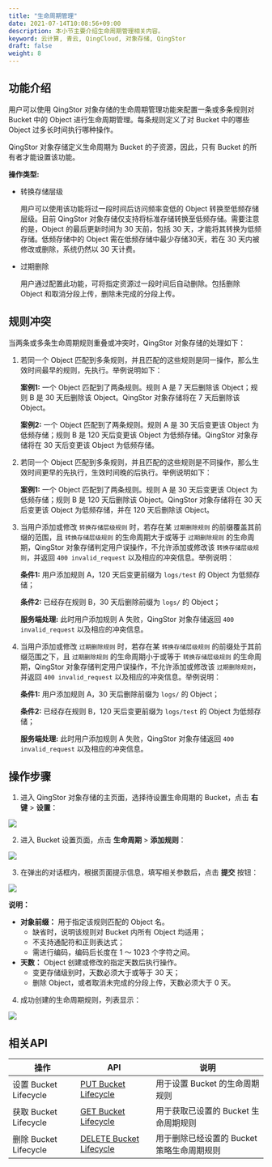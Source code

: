 ```yaml
---
title: "生命周期管理"
date: 2021-07-14T10:08:56+09:00
description: 本小节主要介绍生命周期管理相关内容。
keyword: 云计算, 青云, QingCloud, 对象存储, QingStor
draft: false
weight: 8
---
```


## 功能介绍
用户可以使用 QingStor 对象存储的生命周期管理功能来配置一条或多条规则对 Bucket 中的 Object 进行生命周期管理。每条规则定义了对 Bucket 中的哪些 Object 过多长时间执行哪种操作。

QingStor 对象存储定义生命周期为 Bucket 的子资源，因此，只有 Bucket 的所有者才能设置该功能。

**操作类型:**

- 转换存储层级

    用户可以使用该功能将过一段时间后访问频率变低的 Object 转换至低频存储层级。目前 QingStor 对象存储仅支持将标准存储转换至低频存储。需要注意的是，Object 的最后更新时间为 30 天前，包括 30 天，才能将其转换为低频存储。低频存储中的 Object 需在低频存储中最少存储30天，若在 30 天内被修改或删除，系统仍然以 30 天计费。

- 过期删除

    用户通过配置此功能，可将指定资源过一段时间后自动删除。包括删除 Object 和取消分段上传，删除未完成的分段上传。

## 规则冲突

当两条或多条生命周期规则重叠或冲突时，QingStor 对象存储的处理如下：

1. 若同一个 Object 匹配到多条规则，并且匹配的这些规则是同一操作，那么生效时间最早的规则，先执行。举例说明如下：

   **案例1:** 一个 Object 匹配到了两条规则。规则 A 是 7 天后删除该 Object；规则 B 是 30 天后删除该 Object。QingStor 对象存储将在 7 天后删除该 Object。

   **案例2:** 一个 Object 匹配到了两条规则。规则 A 是 30 天后变更该 Object 为低频存储；规则 B 是 120 天后变更该 Object 为低频存储。QingStor 对象存储将在 30 天后变更该 Object 为低频存储。
   
2. 若同一个 Object 匹配到多条规则，并且匹配的这些规则是不同操作，那么生效时间更早的先执行，生效时间晚的后执行。举例说明如下：

   **案例1:** 一个 Object 匹配到了两条规则。规则 A 是 30 天后变更该 Object 为低频存储；规则 B 是 120 天后删除该 Object。QingStor 对象存储将在 30 天后变更该 Object 为低频存储，并在 120 天后删除该 Object。
   
3. 当用户添加或修改 `转换存储层级规则` 时，若存在某 `过期删除规则` 的前缀覆盖其前缀的范围，且 `转换存储层级规则` 的生命周期大于或等于 `过期删除规则` 的生命周期，QingStor 对象存储判定用户误操作，不允许添加或修改该 `转换存储层级规则`，并返回 `400 invalid_request` 以及相应的冲突信息。举例说明：

   **条件1:** 用户添加规则 A，120 天后变更前缀为 `logs/test` 的 Object 为低频存储；

   **条件2:** 已经存在规则 B，30 天后删除前缀为 `logs/` 的 Object；

   **服务端处理:** 此时用户添加规则 A 失败，QingStor 对象存储返回 `400 invalid_request` 以及相应的冲突信息。

4. 当用户添加或修改 `过期删除规则` 时，若存在某 `转换存储层级规则` 的前缀处于其前缀范围之下，且 `过期删除规则` 的生命周期小于或等于 `转换存储层级规则` 的生命周期，QingStor 对象存储判定用户误操作，不允许添加或修改该 `过期删除规则`，并返回 `400 invalid_request` 以及相应的冲突信息。举例说明：

   **条件1:** 用户添加规则 A，30 天后删除前缀为 `logs/` 的 Object；

   **条件2:** 已经存在规则 B，120 天后变更前缀为 `logs/test` 的 Object 为低频存储；

   **服务端处理:** 此时用户添加规则 A 失败，QingStor 对象存储返回 `400 invalid_request` 以及相应的冲突信息。


## 操作步骤

1. 进入 QingStor 对象存储的主页面，选择待设置生命周期的 Bucket，点击 **右键** > **设置**：

 ![](/storage/object-storage/_images/set_bucket_lifecycle1.png)

2. 进入 Bucket 设置页面，点击 **生命周期** > **添加规则**：

 ![](/storage/object-storage/_images/set_bucket_lifecycle2.png)

3. 在弹出的对话框内，根据页面提示信息，填写相关参数后，点击 **提交** 按钮：

 ![](/storage/object-storage/_images/set_bucket_lifecycle3.png)

 **说明：**
   - **对象前缀：** 用于指定该规则匹配的 Object 名。
      - 缺省时，说明该规则对 Bucket 内所有 Object 均适用；
      - 不支持通配符和正则表达式；
      - 需进行编码，编码后长度在 1 ～ 1023 个字符之间。
   - **天数：** Object 创建或修改的指定天数后执行操作。
      - 变更存储级别时，天数必须大于或等于 30 天；
      - 删除 Object，或者取消未完成的分段上传，天数必须大于 0 天。

4. 成功创建的生命周期规则，列表显示：

 ![](/storage/object-storage/_images/set_bucket_lifecycle4.png)

## 相关API

|操作|API|说明|
|--|--|--|
|设置 Bucket Lifecycle|[PUT Bucket Lifecycle](/storage/object-storage/api/bucket/lifecycle/put_lifecycle)|用于设置 Bucket 的生命周期规则|
|获取 Bucket Lifecycle|[GET Bucket Lifecycle](/storage/object-storage/api/bucket/lifecycle/get_lifecycle)|用于获取已设置的 Bucket 生命周期规则|
|删除 Bucket Lifecycle|[DELETE Bucket Lifecycle](/storage/object-storage/api/bucket/lifecycle/delete_lifecycle)|用于删除已经设置的 Bucket 策略生命周期规则|
